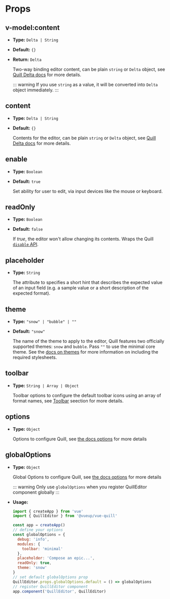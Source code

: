 # Props

## v-model:content
- **Type:** `Delta | String`
- **Default:** `{}`
- **Return:** `Delta`
  
  Two-way binding editor content, can be plain `string` or `Delta` object, see [Quill Delta docs](https://quilljs.com/docs/delta/) for more details.
  
  ::: warning
  If you use `string` as a value, it will be converted into `Delta` object immediately.
  :::

## content
- **Type:** `Delta | String`
- **Default:** `{}`

  Contents for the editor, can be plain `string` or `Delta` object, see [Quill Delta docs](https://quilljs.com/docs/delta/) for more details.

## enable
- **Type:** `Boolean`
- **Default:** `true`

  Set ability for user to edit, via input devices like the mouse or keyboard.

## readOnly
- **Type:** `Boolean`
- **Default:** `false`

  If *true*, the editor won't allow changing its contents. Wraps the Quill [`disable` API](https://quilljs.com/docs/api/#disable). 

## placeholder
- **Type:** `String`

  The attribute to specifies a short hint that describes the expected value of an input field (e.g. a sample value or a short description of the expected format).

## theme
- **Type:** `"snow" | "bubble" | ""`
- **Default:** `"snow"`

  The name of the theme to apply to the editor, Quill features two officially supported themes: `snow` and `bubble`. Pass `""` to use the minimal core theme. See the [docs on themes](https://quilljs.com/docs/themes/) for more information on including the required stylesheets. 

## toolbar
- **Type:** `String | Array | Object`

  Toolbar options to configure the default toolbar icons using an array of format names, see [Toolbar](../guide/toolbar.md) seection for more details.

## options
- **Type:** `Object`

  Options to configure Quill, see [the docs options](../guide/options.md) for more details

## globalOptions
- **Type:** `Object`

  Global Options to configure Quill, see [the docs options](../guide/options.md) for more details
  
  ::: warning
  Only use `globalOptions` when you register QuillEditor component globally
  :::

- **Usage:**

  ~~~ js
  import { createApp } from 'vue'
  import { QuillEditor } from '@vueup/vue-quill'

  const app = createApp()
  // define your options
  const globalOptions = {
    debug: 'info',
    modules: {
      toolbar: 'minimal'
    },
    placeholder: 'Compose an epic...',
    readOnly: true,
    theme: 'snow'
  }
  // set default globalOptions prop
  QuillEditor.props.globalOptions.default = () => globalOptions
  // register QuillEditor component
  app.component('QuillEditor', QuillEditor)
  ~~~
